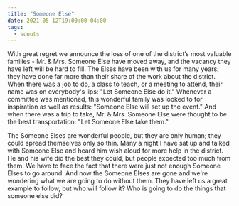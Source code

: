 ```yaml
---
title: "Someone Else"
date: 2021-05-12T19:00:00-04:00
tags:
  - scouts
---
```


With great regret we announce the loss of one of the district’s most valuable families - Mr. &
Mrs. Someone Else have moved away, and the vacancy they have left will be hard to fill. The
Elses have been with us for many years; they have done far more than their share of the work about the district. When there was a job to do, a class to teach, or a meeting to attend, their name was on everybody's lips: "Let Someone Else do it." Whenever a committee was mentioned, this wonderful family was looked to for inspiration as well as results: "Someone Else will set up the event." And when there was a trip to take, Mr. & Mrs. Someone Else were thought to be the best transportation: "Let Someone Else take them."

The Someone Elses are wonderful people, but they are only human; they could spread
themselves only so thin. Many a night I have sat up and talked with Someone Else and heard him wish aloud for more help in the district. He and his wife did the best they could, but people expected too much from them. We have to face the fact that there were just not enough Someone Elses to go around. And now the Someone Elses are gone and we're wondering what we are going to do without them. They have left us a great example to follow, but who will follow it? Who is going to do the things that someone else did?
